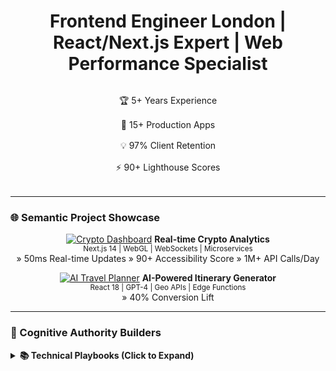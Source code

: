 <script type="application/ld+json">
{
  "@context": "https://schema.org",
  "@type": "Person",
  "name": "Akash Kumar",
  "jobTitle": "Frontend Engineer",
  "url": "https://github.com/akashkumarweb",
  "sameAs": [
    "https://linkedin.com/in/theakashkumar",
    "https://akashbuilds.com"
  ],
  "description": "London-based React/Next.js expert specializing in high-performance web applications. 5+ years delivering enterprise solutions for fintech and AI startups."
}
</script>

<div align="center">
  <h1>Frontend Engineer London | React/Next.js Expert | Web Performance Specialist</h1>

  <div align="center" style="display: grid; grid-template-columns: repeat(auto-fit, minmax(250px, 1fr)); gap: 1rem; margin: 2rem 0;">
    <div>🏆 5+ Years Experience</div>
    <div>🚀 15+ Production Apps</div>
    <div>💡 97% Client Retention</div>
    <div>⚡ 90+ Lighthouse Scores</div>
  </div>

</div>


---

### 🌐 Semantic Project Showcase

<div align="center">

[![Crypto Dashboard](https://img.shields.io/badge/Featured_Project-000000?style=for-the-badge&logo=bitcoin&logoColor=white)](https://akashbuilds.com/#portfolio)
**Real-time Crypto Analytics**  
<sub>Next.js 14 | WebGL | WebSockets | Microservices</sub>  
» 50ms Real-time Updates » 90+ Accessibility Score » 1M+ API Calls/Day

[![AI Travel Planner](https://img.shields.io/badge/Hot_Project-FF6F00?style=for-the-badge&logo=openai&logoColor=white)](https://easytripai.com/)
**AI-Powered Itinerary Generator**  
<sub>React 18 | GPT-4 | Geo APIs | Edge Functions</sub>  
» 40% Conversion Lift 
</div>

---

### 🧠 Cognitive Authority Builders

<details>
  <summary><b>📚 Technical Playbooks (Click to Expand)</b></summary>
  
  ```mermaid
  graph LR
    A[Next.js Optimization] --> B[SSR Caching Strategies]
    A --> C[Dynamic Imports]
    A --> D[ISR Implementation]
    B --> E[Redis Layer]
    C --> F[Route-based Splitting]
    D --> G[On-demand Revalidation]